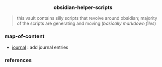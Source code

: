 <h3 align="center">obsidian-helper-scripts</h3>


> this vault contains silly scripts that revolve around obsidian; majority of the scripts are generating and moving (_basically markdown files_)

### map-of-content

- [journal](journal) : add journal entries

### references


